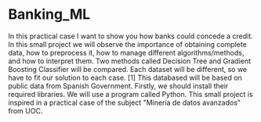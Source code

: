 # Banking_ML
In this practical case I want to show you how banks could concede a credit. In this small project we will observe the importance of obtaining complete data, how to preprocess it, how to manage different algorithms/methods, and how to interpret them. Two methods called Decision Tree and Gradient Boosting Classifier will be compared. Each dataset will be different, so we have to fit our solution to each case.  [1] This databased will be based on public data from Spanish Government. Firstly, we should install their required libraries. We will use a program called Python. This small project is inspired in a practical case of the subject "Minería de datos avanzados" from UOC. 
